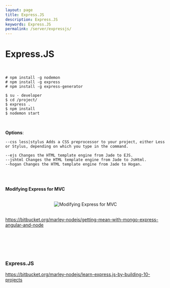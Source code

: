 ```yaml
---
layout: page
title: Express.JS
description: Express.JS
keywords: Express.JS
permalink: /server/expressjs/
---
```


# Express.JS

<br/>

    # npm install -g nodemon
    # npm install -g express
    # npm install -g express-generator

    $ su - developer
    $ cd /project/
    $ express .
    $ npm install
    $ nodemon start

<br/>

**Options**:

    --css less|stylus Adds a CSS preprocessor to your project, either Less or Stylus, depending on which you type in the command.

    --ejs Changes the HTML template engine from Jade to EJS.
    --jshtml Changes the HTML template engine from Jade to JsHtml.
    --hogan Changes the HTML template engine from Jade to Hogan.

<br/><br/>

**Modifying Express for MVC**

<br/>

<div align="center">
    <img src="http://bytebucket.org/marley-nodejs/getting-mean-with-mongo-express-angular-and-node/raw/5ed24b98b3578df9677bb46cf4f8c221cc47e262/img/step1-pic1.png" alt="Modifying Express for MVC" />
</div>

<br/>

https://bitbucket.org/marley-nodejs/getting-mean-with-mongo-express-angular-and-node

<br/>

<br/><br/>

### Express.JS

https://bitbucket.org/marley-nodejs/learn-express.js-by-building-10-projects
